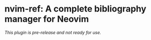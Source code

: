 # nvim-ref: A complete bibliography manager for Neovim

*This plugin is pre-release and not ready for use.*
